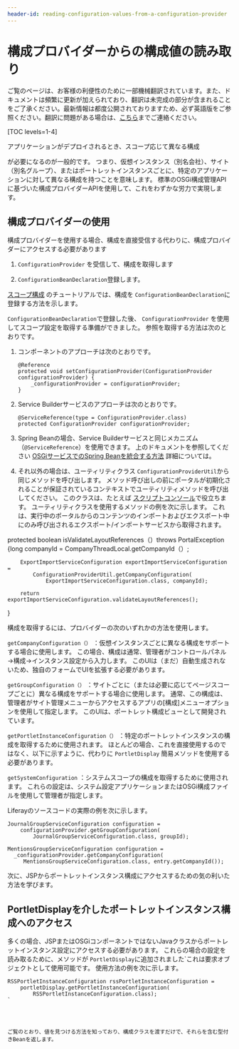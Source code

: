 ```yaml
---
header-id: reading-configuration-values-from-a-configuration-provider
---
```


# 構成プロバイダーからの構成値の読み取り

<p class="alert alert-info"><span class="wysiwyg-color-blue120">ご覧のページは、お客様の利便性のために一部機械翻訳されています。また、ドキュメントは頻繁に更新が加えられており、翻訳は未完成の部分が含まれることをご了承ください。最新情報は都度公開されておりますため、必ず英語版をご参照ください。翻訳に問題がある場合は、<a href="mailto:support-content-jp@liferay.com">こちら</a>までご連絡ください。</span></p>

[TOC levels=1-4]

アプリケーションがデプロイされるとき、スコープ</a>応じて異なる構成

が必要になるのが一般的です。 つまり、仮想インスタンス（別名会社）、サイト（別名グループ）、またはポートレットインスタンスごとに、特定のアプリケーションに対して異なる構成を持つことを意味します。 標準のOSGi構成管理APIに基づいた構成プロバイダーAPIを使用して、これをわずかな労力で実現します。</p> 



## 構成プロバイダーの使用

構成プロバイダーを使用する場合、構成を直接受信する代わりに、構成プロバイダーにアクセスする必要があります

1.  `ConfigurationProvider` を受信して、構成を取得します

2.  `ConfigurationBeanDeclaration`登録します。

[スコープ構成](/docs/7-1/tutorials/-/knowledge_base/t/scoping-configurations) のチュートリアルでは、構成を `ConfigurationBeanDeclaration`に登録する方法を示します。

`ConfigurationBeanDeclaration`で登録した後、 `ConfigurationProvider` を使用してスコープ設定を取得する準備ができました。 参照を取得する方法は次のとおりです。

1.  コンポーネントのアプローチは次のとおりです。
   
        @Reference
        protected void setConfigurationProvider(ConfigurationProvider configurationProvider) {
            _configurationProvider = configurationProvider;
        }
       

2.  Service Builderサービスのアプローチは次のとおりです。
   
        @ServiceReference(type = ConfigurationProvider.class)
        protected ConfigurationProvider configurationProvider;
       

3.  Spring Beanの場合、Service Builderサービスと同じメカニズム（`@ServiceReference`）を使用できます。 上のドキュメントを参照してください [OSGiサービスでのSpring Beanを統合する方法](/docs/7-1/tutorials/-/knowledge_base/t/invoking-services-from-service-builder-code#referencing-osgi-services) 詳細については。

4.  それ以外の場合は、ユーティリティクラス `ConfigurationProviderUtil`から同じメソッドを呼び出します。 メソッド呼び出しの前にポータルが初期化されることが保証されているコンテキストでユーティリティメソッドを呼び出してください。 このクラスは、たとえば [スクリプトコンソール](/docs/7-0/user/-/knowledge_base/u/running-scripts-from-the-script-console)で役立ちます。 ユーティリティクラスを使用するメソッドの例を次に示します。 これは、実行中のポータルからのコンテンツのインポートおよびエクスポート中にのみ呼び出されるエクスポート/インポートサービスから取得されます。
   
   protected boolean isValidateLayoutReferences（）throws PortalException {long companyId = CompanyThreadLocal.getCompanyId（）;
   
        ExportImportServiceConfiguration exportImportServiceConfiguration =
            ConfigurationProviderUtil.getCompanyConfiguration(
                ExportImportServiceConfiguration.class, companyId);
       
        return exportImportServiceConfiguration.validateLayoutReferences();
       
   
   }

構成を取得するには、プロバイダーの次のいずれかの方法を使用します。

`getCompanyConfiguration（）` ：仮想インスタンスごとに異なる構成をサポートする場合に使用します。 この場合、構成は通常、管理者がコントロールパネル→構成→インスタンス設定から入力します。 このUIは（まだ）自動生成されないため、独自のフォームでUIを拡張する必要があります。

`getGroupConfiguration（）` ：サイトごとに（または必要に応じてページスコープごとに）異なる構成をサポートする場合に使用します。 通常、この構成は、管理者がサイト管理メニューからアクセスするアプリの[構成]メニューオプションを使用して指定します。 このUIは、ポートレット構成ビューとして開発されています。

`getPortletInstanceConfiguration（）` ：特定のポートレットインスタンスの構成を取得するために使用されます。 ほとんどの場合、これを直接使用するのではなく、以下に示すように、代わりに `PortletDisplay` 簡易メソッドを使用する必要があります。

`getSystemConfiguration` ：システムスコープの構成を取得するために使用されます。 これらの設定は、システム設定アプリケーションまたはOSGi構成ファイルを使用して管理者が指定します。

Liferayのソースコードの実際の例を次に示します。

    JournalGroupServiceConfiguration configuration =
        configurationProvider.getGroupConfiguration(
            JournalGroupServiceConfiguration.class, groupId);
    
    MentionsGroupServiceConfiguration configuration =
      _configurationProvider.getCompanyConfiguration(
         MentionsGroupServiceConfiguration.class, entry.getCompanyId());
    

次に、JSPからポートレットインスタンス構成にアクセスするための気の利いた方法を学びます。



## PortletDisplayを介したポートレットインスタンス構成へのアクセス

多くの場合、JSPまたはOSGiコンポーネントではないJavaクラスからポートレットインスタンス設定にアクセスする必要があります。 これらの場合の設定を読み取るために、メソッドが `PortletDisplay`に追加されました`これは要求オブジェクトとして使用可能です。 使用方法の例を次に示します。</p>

<pre><code>RSSPortletInstanceConfiguration rssPortletInstanceConfiguration =
    portletDisplay.getPortletInstanceConfiguration(
        RSSPortletInstanceConfiguration.class);
`</pre> 

ご覧のとおり、値を見つける方法を知っており、構成クラスを渡すだけで、それらを含む型付きBeanを返します。
